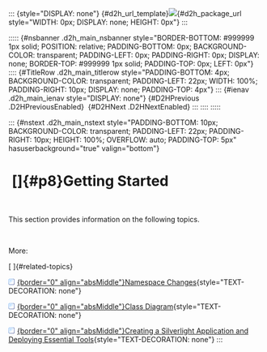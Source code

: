 ::: {style="DISPLAY: none"}
[](ms-xhelp:///?Id=d2h_url_template){#d2h_url_template}![](!package_url!){#d2h_package_url style="WIDTH: 0px; DISPLAY: none; HEIGHT: 0px"}
:::

::::: {#nsbanner .d2h_main_nsbanner style="BORDER-BOTTOM: #999999 1px solid; POSITION: relative; PADDING-BOTTOM: 0px; BACKGROUND-COLOR: transparent; PADDING-LEFT: 0px; PADDING-RIGHT: 0px; DISPLAY: none; BORDER-TOP: #999999 1px solid; PADDING-TOP: 0px; LEFT: 0px"}
:::: {#TitleRow .d2h_main_titlerow style="PADDING-BOTTOM: 4px; BACKGROUND-COLOR: transparent; PADDING-LEFT: 22px; WIDTH: 100%; PADDING-RIGHT: 10px; DISPLAY: none; PADDING-TOP: 4px"}
::: {#ienav .d2h_main_ienav style="DISPLAY: none"}
[](ms-xhelp:///?Id=562f1d50-95f9-4d29-ac5e-12d4e88d768f){#D2HPrevious .D2HPreviousEnabled}  [](ms-xhelp:///?Id=2c5299a0-5fec-4382-9428-42a3d02cb086){#D2HNext .D2HNextEnabled}
:::
::::
:::::

::: {#nstext .d2h_main_nstext style="PADDING-BOTTOM: 10px; BACKGROUND-COLOR: transparent; PADDING-LEFT: 22px; PADDING-RIGHT: 10px; HEIGHT: 100%; OVERFLOW: auto; PADDING-TOP: 5px" hasuserbackground="true" valign="bottom"}
#  []{#p8}Getting Started

 

This section provides information on the following topics.

 

More:

[ ]{#related-topics}

[![](../button.gif){border="0" align="absMiddle"}Namespace Changes](ms-xhelp:///?Id=2c5299a0-5fec-4382-9428-42a3d02cb086){style="TEXT-DECORATION: none"}

[![](../button.gif){border="0" align="absMiddle"}Class Diagram](ms-xhelp:///?Id=f7457810-02b6-4071-9c65-75bbc62bdd09){style="TEXT-DECORATION: none"}

[![](../button.gif){border="0" align="absMiddle"}Creating a Silverlight Application and Deploying Essential Tools](ms-xhelp:///?Id=a3d14a2b-cb4a-4a88-b4ba-09e65401f5fc){style="TEXT-DECORATION: none"}
:::
